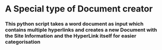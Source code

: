 # A Special type of Document creator
### This python script takes a word document as input which contains multiple hyperlinks and creates a new Document with the Site Information and the HyperLink itself for easier categorisation